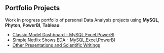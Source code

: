 ## Portfolio Projects 

Work in progress portfolio of personal Data Analysis projects using **MySQL**, **Phyton**, **PowerBI**, **Tableau**.
- [Classic Model Dashboard - MySQL,Excel,PowerBI](https://github.com/ThisIsMirquez/Portfolio/tree/main/Classic%20Model%20Dashboard).
- [Simple Netflix Shows EDA - MySQL,Excel,PowerBI](https://github.com/ThisIsMirquez/Portfolio/tree/main/Simple%20Netflix%20EDA)
- [Other Presentations and Scientific Writings](https://drive.google.com/drive/u/0/folders/1LGL_-vngxa5904yWJdLGVoQck8hfYpR2)


